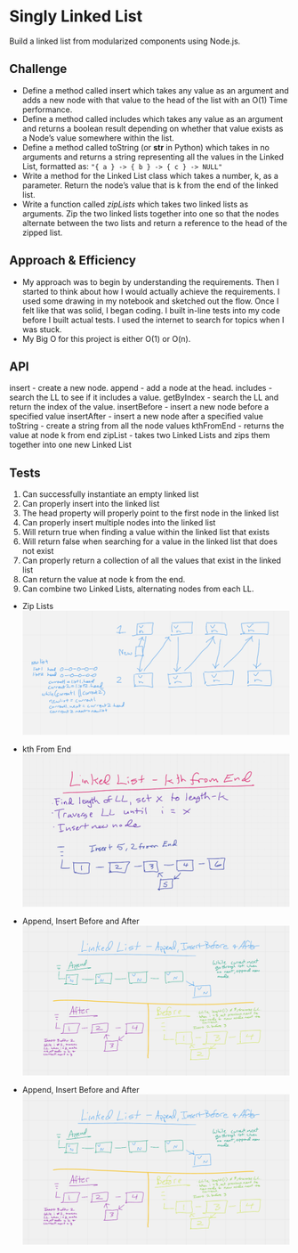 # Singly Linked List

Build a linked list from modularized components using Node.js.

## Challenge

- Define a method called insert which takes any value as an argument and adds a new node with that value to the head of the list with an O(1) Time performance.
- Define a method called includes which takes any value as an argument and returns a boolean result depending on whether that value exists as a Node’s value somewhere within the list.
- Define a method called toString (or __str__ in Python) which takes in no arguments and returns a string representing all the values in the Linked List, formatted as:
`"{ a } -> { b } -> { c } -> NULL"`
- Write a method for the Linked List class which takes a number, k, as a parameter. Return the node’s value that is k from the end of the linked list.
- Write a function called *zipLists* which takes two linked lists as arguments. Zip the two linked lists together into one so that the nodes alternate between the two lists and return a reference to the head of the zipped list.

## Approach & Efficiency

- My approach was to begin by understanding the requirements. Then I started to think about how I would actually achieve the requirements. I used some drawing in my notebook and sketched out the flow. Once I felt like that was solid, I began coding. I built in-line tests into my code before I built actual tests. I used the internet to search for topics when I was stuck.
- My Big O for this project is either O(1) or O(n).

## API

insert - create a new node.
append - add a node at the head.
includes - search the LL to see if it includes a value.
getByIndex - search the LL and return the index of the value.
insertBefore - insert a new node before a specified value
insertAfter - insert a new node after a specified value
toString - create a string from all the node values
kthFromEnd - returns the value at node k from end
zipList - takes two Linked Lists and zips them together into one new Linked List

## Tests

1. Can successfully instantiate an empty linked list
1. Can properly insert into the linked list
1. The head property will properly point to the first node in the linked list
1. Can properly insert multiple nodes into the linked list
1. Will return true when finding a value within the linked list that exists
1. Will return false when searching for a value in the linked list that does not exist
1. Can properly return a collection of all the values that exist in the linked list
1. Can return the value at node k from the end.
1. Can combine two Linked Lists, alternating nodes from each LL.


- Zip Lists
![](./zip-lists.png)

- kth From End
![](./kth-from-end.png)

- Append, Insert Before and After
![](./Append-before-after.png)

- Append, Insert Before and After
![Append, Insert Before, Insert After](./Append-before-after.png)

